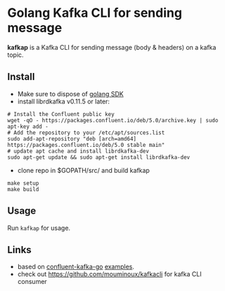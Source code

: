 Golang Kafka CLI for sending message
====================================
**kafkap** is a Kafka CLI for sending message (body & headers) on a kafka topic.

Install
-------
* Make sure to dispose of [golang SDK](https://github.com/golang/go/wiki/Ubuntu)
* install  librdkafka v0.11.5 or later:
```
# Install the Confluent public key
wget -qO - https://packages.confluent.io/deb/5.0/archive.key | sudo apt-key add -
# Add the repository to your /etc/apt/sources.list 
sudo add-apt-repository "deb [arch=amd64] https://packages.confluent.io/deb/5.0 stable main"
# update apt cache and install librdkafka-dev
sudo apt-get update && sudo apt-get install librdkafka-dev
```
* clone repo in $GOPATH/src/ and build kafkap
```
make setup
make build
```

Usage
-----
Run `kafkap` for usage. 

Links
-----
* based on [confluent-kafka-go](https://github.com/confluentinc/confluent-kafka-go) [examples](https://github.com/confluentinc/confluent-kafka-go/blob/master/examples/producer_example/producer_example.go).
* check out https://github.com/mouminoux/kafkacli for kafka CLI consumer
